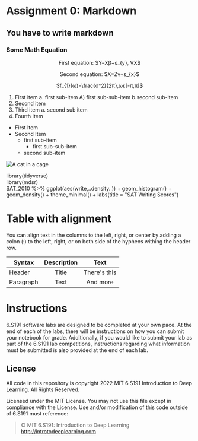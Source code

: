 # Assignment 0: Markdown
## You have to write markdown
### Some Math Equation
<p align="center">First equation: $Y=X&beta;+&epsilon;_{y}, &forall;X$</p>
<p align="center">Second equation: $X=Z&gamma;+&epsilon;_{x}$</p>
<p align="center">$f_{1}(&omega;)=\frac{&sigma;^2}{2&pi;},&omega;&epsilon;[-&pi;,&pi;]$</p>

1. First item a. first sub-item A) first sub-sub-item b.second sub-item
2. Second item
3. Third item a. second sub item
4. Fourth Item

* First Item
* Second Item
  * first sub-item
    * first sub-sub-item
  * second sub-item

![A cat in a cage](https://camo.githubusercontent.com/e6947af48fb1f3bb4f8238ee96f307dc6ddc9c9640c373484badd0cd42a3a25d/68747470733a2f2f69636f6e732e69636f6e617263686976652e636f6d2f69636f6e732f69636f6e6b612f6d656f772f3235362f6361742d636167652d69636f6e2e706e67)

library(tidyverse)\
library(mdsr)\
SAT_2010 %>% ggplot(aes(write,..density..)) + geom_histogram() +\
geom_density() + theme_minimal() + labs(title = "SAT Writing Scores")


# Table with alignment
You can align text in the columns to the left, right, or center by adding a
colon (\:) to the left, right, or on both side of the hyphens withing the header row.

| Syntax | Description | Text |
| ------ | :---------: | :--: |
| Header | Title | There's this |
| Paragraph | Text | And more |

# Instructions
6.S191 software labs are designed to be completed at your own pace. At the end of each
of the labs, there will be instructions on how you can submit your notebook for grade.
Additionally, if you would like to submit your lab as part of the 6.S191 lab competitions,
instructions regarding what information must be submitted is also provided at the end of
each lab.

## License
All code in this repository is copyright 2022 MIT 6.S191 Introduction to Deep Learning. All Rights Reserved.

Licensed under the MIT License. You may not use this file except in compliance with the
License. Use and/or modification of this code outside of 6.S191 must reference:

> © MIT 6.S191: Introduction to Deep Learning\
> http://introtodeeplearning.com
